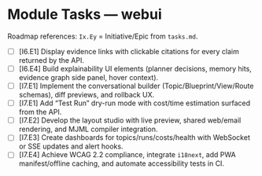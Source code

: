 # Module Tasks — webui

Roadmap references: `Ix.Ey` = Initiative/Epic from `tasks.md`.

- [ ] [I6.E1] Display evidence links with clickable citations for every claim returned by the API.
- [ ] [I6.E4] Build explainability UI elements (planner decisions, memory hits, evidence graph side panel, hover context).
- [ ] [I7.E1] Implement the conversational builder (Topic/Blueprint/View/Route schemas), diff previews, and rollback UX.
- [ ] [I7.E1] Add “Test Run” dry-run mode with cost/time estimation surfaced from the API.
- [ ] [I7.E2] Develop the layout studio with live preview, shared web/email rendering, and MJML compiler integration.
- [ ] [I7.E3] Create dashboards for topics/runs/costs/health with WebSocket or SSE updates and alert hooks.
- [ ] [I7.E4] Achieve WCAG 2.2 compliance, integrate `i18next`, add PWA manifest/offline caching, and automate accessibility tests in CI.

